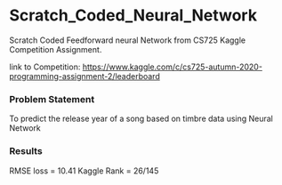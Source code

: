 # Scratch_Coded_Neural_Network

Scratch Coded Feedforward neural Network from CS725 Kaggle Competition Assignment.

link to Competition: https://www.kaggle.com/c/cs725-autumn-2020-programming-assignment-2/leaderboard
### Problem Statement <br>
To predict the release year of a song based on timbre data using Neural Network

### Results <br>
RMSE loss = 10.41
Kaggle Rank = 26/145
